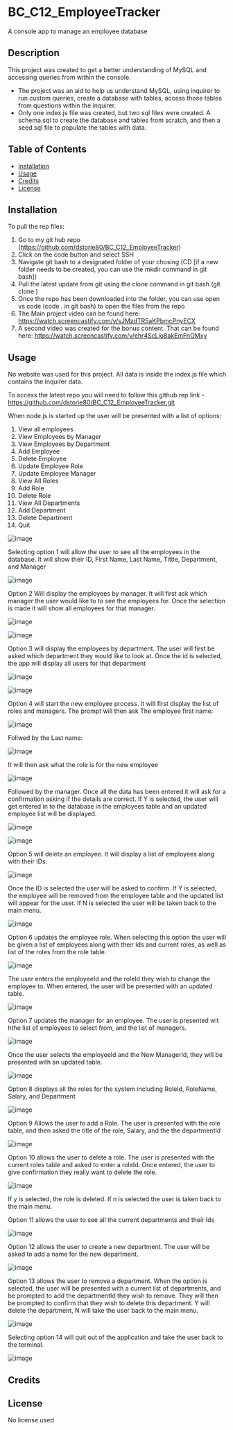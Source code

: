 # BC_C12_EmployeeTracker
A console app to manage an employee database

## Description

This project was created to get a better understanding of MySQL and accessing queries from within the console.

- The project was an aid to help us understand MySQL, using inquirer to run custom queries, create a database with tables, access those tables from questions within the inquirer.
- Only one index.js file was created, but two sql files were created.  A schema.sql to create the database and tables from scratch, and then a seed.sql file to populate the tables with data.




## Table of Contents 

- [Installation](#installation)
- [Usage](#usage)
- [Credits](#credits)
- [License](#license)

## Installation

To pull the rep files:
1. Go to my git hub repo (https://github.com/dstorie80/BC_C12_EmployeeTracker) 
2. Click on the code button and select SSH
3. Navigate git bash to a designated folder of your chosing (CD <filepath/> [if a new folder needs to be created, you can use the mkdir command in git bash])
4. Pull the latest update from git using the clone command in git bash (git clone <repo url>)
5. Once the repo has been downloaded into the folder, you can use open vs code (code . in git bash) to open the files from the repo
6. The Main project video can be found here: https://watch.screencastify.com/v/sJMzdTR5aKPbmcPnyECX
7. A second video was created for the bonus content.  That can be found here: https://watch.screencastify.com/v/ehr4ScLjo8akEmFnOMxy



## Usage

No website was used for this project. All data is inside the index.js file which contains the inquirer data.

To access the latest repo you will need to follow this github rep link - https://github.com/dstorie80/BC_C12_EmployeeTracker.git

When node.js is started up the user will be presented with a list of options:
1. View all employees
2. View Employees by Manager
3. View Employees by Department
4. Add Employee
5. Delete Employee
6. Update Employee Role
7. Update Employee Manager
8. View All Roles
9. Add Role
10. Delete Role
11. View All Departments
12. Add Department
13. Delete Department
14. Quit

![image](https://github.com/dstorie80/BC_C12_EmployeeTracker/assets/149905416/0ad7ccaa-baac-40b5-a930-c2a011b2079f)

Selecting option 1 will allow the user to see all the employees in the database. It will show their ID, First Name, Last Name, Tittle, Department, and Manager

![image](https://github.com/dstorie80/BC_C12_EmployeeTracker/assets/149905416/a514ec2a-46ed-4108-a3b0-3ba77c535478)

Option 2 Will display the employees by manager.  It will first ask which manager the user would like to to see the employees for.  Once the selection is made it will show all employees for that manager.

![image](https://github.com/dstorie80/BC_C12_EmployeeTracker/assets/149905416/322914ab-a131-4cfb-b520-d35f728bd2c4)

![image](https://github.com/dstorie80/BC_C12_EmployeeTracker/assets/149905416/548e150c-8228-4d9a-a9ac-e3650cea1287)

Option 3 will display the employees by department.  The user will first be asked which department they would like to look at.  Once the id is selected, the app will display all users for that department

![image](https://github.com/dstorie80/BC_C12_EmployeeTracker/assets/149905416/9dfae2fa-4c15-4eb3-813f-b5023a278437)

![image](https://github.com/dstorie80/BC_C12_EmployeeTracker/assets/149905416/12b8ee40-88a7-4df7-bb68-3ab51262c5ee)

Option 4 will start the new employee process.  It will first display the list of roles and managers.  The prompt will then ask The employee first name:

![image](https://github.com/dstorie80/BC_C12_EmployeeTracker/assets/149905416/d41342e7-a0b6-4b7f-9a66-6f24b752ec6d)

Follwed by the Last name:

![image](https://github.com/dstorie80/BC_C12_EmployeeTracker/assets/149905416/79a462b6-4bb9-4ad8-bba7-bc2b7069243b)

It will then ask what the role is for the new employee

![image](https://github.com/dstorie80/BC_C12_EmployeeTracker/assets/149905416/b1de2bb9-c072-4b57-a86e-cf0da2c72722)

Followed by the manager.  Once all the data has been entered it will ask for a confirmation asking if the details are correct.  If Y is selected, the user will get entered in to the database in the employees table
and an updated employee list will be displayed.

![image](https://github.com/dstorie80/BC_C12_EmployeeTracker/assets/149905416/07c5c5ed-8442-4cbf-8d20-621365063009)

![image](https://github.com/dstorie80/BC_C12_EmployeeTracker/assets/149905416/29b7d39b-9008-4962-954c-26cf42669e22)

Option 5 will delete an employee.  It will display a list of employees along with their IDs.  

![image](https://github.com/dstorie80/BC_C12_EmployeeTracker/assets/149905416/77c80b9d-94d2-4fe2-81d0-0cfbb71f5e42)

Once the ID is selected the user will be asked to confirm.  If Y is selected, the employee will be removed from the employee table and the updated list will appear for the user.  If N is selected the user will be taken back to the main menu.

![image](https://github.com/dstorie80/BC_C12_EmployeeTracker/assets/149905416/fd678780-a8ef-4fff-92dd-cbba575687f5)

Option 6 updates the employee role.  When selecting this option the user will be given a list of employees along with their Ids and current roles, as well as list of the roles from the role table.

![image](https://github.com/dstorie80/BC_C12_EmployeeTracker/assets/149905416/24aeb15d-2eb9-4c10-a1dd-ad1e6cdf6489)

The user enters the employeeId and the roleId they wish to change the employee to. When entered, the user will be presented with an updated table.

![image](https://github.com/dstorie80/BC_C12_EmployeeTracker/assets/149905416/fc4ad2e7-9823-422d-b678-576578ad4bbd)

Option 7 updates the manager for an employee.  The user is presented wit hthe list of employees to select from, and the list of managers.

![image](https://github.com/dstorie80/BC_C12_EmployeeTracker/assets/149905416/ae575357-b6e9-459f-b538-5cc9e237a028)

Once the user selects the employeeId and the New ManagerId, they will be presented with an updated table.

![image](https://github.com/dstorie80/BC_C12_EmployeeTracker/assets/149905416/7004f489-ec72-4f0e-92d8-10839aab414b)

Option 8 displays all the roles for the system including RoleId, RoleName, Salary, and Department

![image](https://github.com/dstorie80/BC_C12_EmployeeTracker/assets/149905416/ad5a95ae-2c46-4a85-999b-539c274de957)

Option 9 Allows the user to add a Role.  The user is presented with the role table, and then asked the title of the role, Salary, and the the departmentId

![image](https://github.com/dstorie80/BC_C12_EmployeeTracker/assets/149905416/1eec87aa-c11d-42e9-b740-0b56625a3385)

Option 10 allows the user to delete a role.  The user is presented with the current roles table and asked to enter a roleId.  Once entered, the user to give confirmation they really want to delete the role.

![image](https://github.com/dstorie80/BC_C12_EmployeeTracker/assets/149905416/9adce928-b2d5-469c-9a46-1a84750f9c40)

If y is selected, the role is deleted.  If n is selected the user is taken back to the main menu.

Option 11 allows the user to see all the current departments and their Ids

![image](https://github.com/dstorie80/BC_C12_EmployeeTracker/assets/149905416/62b38a06-56ec-4f38-9a49-5b18092242f6)

Option 12 allows the user to create a new department.  The user will be asked to add a name for the new department.  

![image](https://github.com/dstorie80/BC_C12_EmployeeTracker/assets/149905416/4fe51b53-826f-4230-8bb8-fbf8381eee49)

Option 13 allows the user to remove a department.  When the option is selected, the user will be presented with a current list of departments, and be prompted to add the departmentId they wish to remove. They will then be prompted to confirm that they wish to delete this department.  Y will delete the department, N will take the user back to the main menu. 

![image](https://github.com/dstorie80/BC_C12_EmployeeTracker/assets/149905416/eb5b14ab-8f25-4a7f-90f8-40b2b9096144)

Selecting option 14 will quit out of the application and take the user back to the terminal.

![image](https://github.com/dstorie80/BC_C12_EmployeeTracker/assets/149905416/80af6314-025d-4bfb-8287-7c0326ab2581)


## Credits

## License

No license used 
